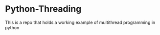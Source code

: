 # Python-Threading
This is a repo that holds a working example of multithread programming in python
